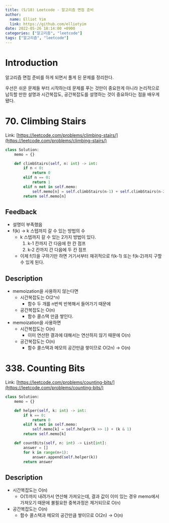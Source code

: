 ```yaml
---
title: (5/18) Leetcode - 알고리즘 면접 준비
author:
  name: Elliot Yim
  link: https://github.com/elliotyim
date: 2022-05-26 18:14:00 +0900
categories: ["알고리즘", "leetcode"]
tags: ["알고리즘", "leetcode"]
---
```


# Introduction

알고리즘 면접 준비를 하게 되면서 풀게 된 문제를 정리한다.

우선은 쉬운 문제들 부터 시작하는데 문제를 푸는 것만이 중요한게 아니라 논리적으로 납득할 만한 설명과 시간복잡도, 공간복잡도를 설명하는 것이 중요하다는 점을 배우게 됐다.

# 70. Climbing Stairs

Link: [https://leetcode.com/problems/climbing-stairs/](https://leetcode.com/problems/climbing-stairs/)

```python
class Solution:
    memo = {}

    def climbStairs(self, n: int) -> int:
        if n < 0:
            return 0
        elif n == 0:
            return 1
        elif n not in self.memo:
            self.memo[n] = self.climbStairs(n-1) + self.climbStairs(n-2)
        return self.memo[n]
```

## Feedback

- 설명이 부족했음
- f(k) → k 스텝까지 갈 수 있는 방법의 수
  - k 스텝까지 갈 수 있는 2가지 방법이 있다.
    1. k-1 칸까지 간 다음에 한 칸 점프
    2. k-2 칸까지 간 다음에 두 칸 점프
  - 이제 f(1)을 구하기만 하면 거기서부터 재귀적으로 f(k-1) 또는 f(k-2)까지 구할 수 있게 된다.

## Description

- memoization을 사용하지 않는다면
  - 시간복잡도는 O(2^n)
    - 함수 두 개를 n번씩 반복해서 들어가기 때문에
  - 공간복잡도는 O(n)
    - 함수 콜스택 만큼 쌓인다.
- memoization을 사용하면
  - 시간복잡도는 O(n)
    - 이미 연산한 결과에 대해서는 연산하지 않기 때문에 O(n)
  - 공간복잡도는 O(n)
    - 함수 콜스택과 메모의 공간만큼 쌓이므로 O(2n) -> O(n)

# 338. Counting Bits

Link: [https://leetcode.com/problems/counting-bits/](https://leetcode.com/problems/counting-bits/)

```python
class Solution:
    memo = {}

    def helper(self, k: int) -> int:
        if k == 0:
            return 0
        elif k not in self.memo:
            self.memo[k] = self.helper(k >> 1) + (k & 1)
        return self.memo[k]

    def countBits(self, n: int) -> List[int]:
        answer = []
        for k in range(n+1):
            answer.append(self.helper(k))
        return answer
```

## Description

- 시간복잡도는 O(n)
  - O(1)까지 내려가서 연산해 가져오는데, 결과 값이 이미 있는 경우 memo에서 가져오기 때문에 불필요한 중복과정은 제거되므로 O(n)
- 공간복잡도는 O(n)
  - 함수 콜스택과 메모의 공간만큼 쌓이므로 O(2n) -> O(n)
